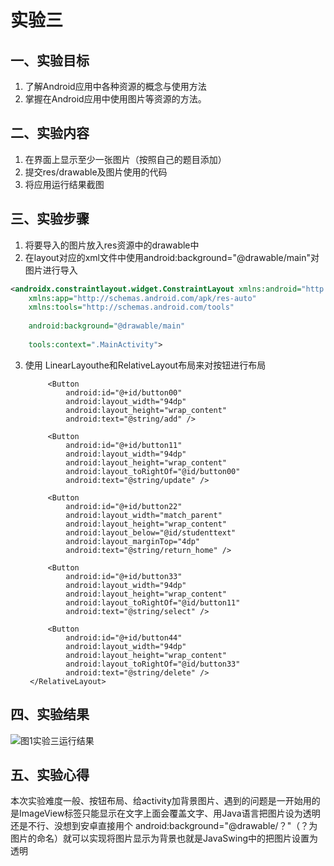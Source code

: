 # 实验三
## 一、实验目标
1. 了解Android应用中各种资源的概念与使用方法
2. 掌握在Android应用中使用图片等资源的方法。
## 二、实验内容
1. 在界面上显示至少一张图片（按照自己的题目添加）
2. 提交res/drawable及图片使用的代码
3. 将应用运行结果截图
## 三、实验步骤
1. 将要导入的图片放入res资源中的drawable中  
2. 在layout对应的xml文件中使用android:background="@drawable/main"对图片进行导入  
```xml
<androidx.constraintlayout.widget.ConstraintLayout xmlns:android="http://schemas.android.com/apk/res/android"
    xmlns:app="http://schemas.android.com/apk/res-auto"
    xmlns:tools="http://schemas.android.com/tools"
                                                   
    android:background="@drawable/main"
                                                   
    tools:context=".MainActivity">

```
3. 使用 LinearLayouthe和RelativeLayout布局来对按钮进行布局
 <LinearLayout
        android:layout_width="match_parent"
        android:layout_height="match_parent"
        android:orientation="vertical"
        android:paddingLeft="16dp"
        android:paddingRight="16dp"
        >
        <RelativeLayout
            android:layout_width="wrap_content"
            android:layout_height="540dp">

            <Button
                android:id="@+id/button00"
                android:layout_width="94dp"
                android:layout_height="wrap_content"
                android:text="@string/add" />

            <Button
                android:id="@+id/button11"
                android:layout_width="94dp"
                android:layout_height="wrap_content"
                android:layout_toRightOf="@id/button00"
                android:text="@string/update" />

            <Button
                android:id="@+id/button22"
                android:layout_width="match_parent"
                android:layout_height="wrap_content"
                android:layout_below="@id/studenttext"
                android:layout_marginTop="4dp"
                android:text="@string/return_home" />

            <Button
                android:id="@+id/button33"
                android:layout_width="94dp"
                android:layout_height="wrap_content"
                android:layout_toRightOf="@id/button11"
                android:text="@string/select" />

            <Button
                android:id="@+id/button44"
                android:layout_width="94dp"
                android:layout_height="wrap_content"
                android:layout_toRightOf="@id/button33"
                android:text="@string/delete" />
        </RelativeLayout>
    </LinearLayout>
## 四、实验结果
![图1实验三运行结果](https://github.com/yichouge/android-labs-2020/blob/master/students/net1814080903333/ExperimentalResult/lab3.png?raw=true)
## 五、实验心得  
本次实验难度一般、按钮布局、给activity加背景图片、遇到的问题是一开始用的是ImageView标签只能显示在文字上面会覆盖文字、用Java语言把图片设为透明还是不行、没想到安卓直接用个 
android:background="@drawable/？"（？为图片的命名）就可以实现将图片显示为背景也就是JavaSwing中的把图片设置为透明
